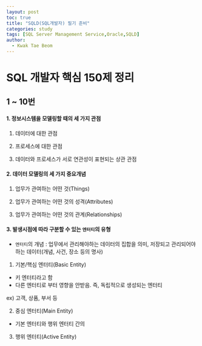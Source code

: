 ```yaml
---
layout: post
toc: true
title: "SQLD(SQL개발자) 필기 준비"
categories: study
tags: [SQL Server Management Service,Oracle,SQLD]
author:
  - Kwak Tae Beom
---
```


# SQL 개발자 핵심 150제 정리

## 1 ~ 10번

#### 1. 정보시스템을 모델링할 때의 세 가지 관점

1. 데이터에 대한 관점

2. 프로세스에 대한 관점

3. 데이터와 프로세스가 서로 연관성이 표현되는 상관 관점

#### 2. 데이터 모델링의 세 가지 중요개념

1. 업무가 관여하는 어떤 것(Things)

2. 업무가 관여하는 어떤 것의 성격(Attributes)

3. 업무가 관여하는 어떤 것의 관계(Relationships)

#### 3. 발생시점에 따라 구분할 수 있는 `엔터티`의 유형

* `엔터티`의 개념 : 업무에서 관리해야하는 데이터의 집합을 의미, 저장되고 관리되어야 하는 데이터(개념, 사건, 장소 등의 명사)

1. 기본/핵심 엔터티(Basic Entity)
- 키 엔터티라고 함
- 다른 엔터티로 부터 영향을 안받음. 즉, 독립적으로 생성되는 엔터티

ex) 고객, 상품, 부서 등

2. 중심 엔터티(Main Entity)
- 기본 엔터티와 행위 엔터티 간의 

3. 행위 엔터티(Active Entity)

#### 